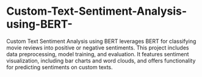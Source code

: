 # Custom-Text-Sentiment-Analysis-using-BERT-
Custom Text Sentiment Analysis using BERT leverages BERT for classifying movie reviews into positive or negative sentiments. This project includes data preprocessing, model training, and evaluation. It features sentiment visualization, including bar charts and word clouds, and offers functionality for predicting sentiments on custom texts.
